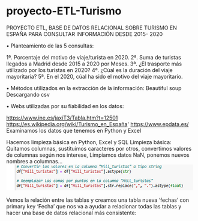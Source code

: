 # proyecto-ETL-Turismo
PROYECTO ETL, BASE DE DATOS RELACIONAL SOBRE TURISMO EN ESPAÑA PARA CONSULTAR INFORMACIÓN DESDE 2015- 2020

• Planteamiento de las 5 consultas:

1ª. Porcentaje del motivo de viaje/turista en 2020. 2ª. Suma de turistas llegados a Madrid desde 2015 a 2020 por Meses. 3ª. ¿El trasporte más utilizado por los turistas en 2020? 4ª. ¿Cúal es la duración del viaje mayoritaria? 5ª. En el 2020, cúal ha sido el motivo del viaje mayoritario.

• Métodos utilizados en la extracción de la información: Beautiful soup Descargando csv

• Webs utilizadas por su fiabilidad en los datos:

https://www.ine.es/jaxiT3/Tabla.htm?t=12501
https://es.wikipedia.org/wiki/Turismo_en_España'
https://www.epdata.es/
Examinamos los datos que tenemos en Python y Excel

Hacemos limpieza básica en Python, Excel y SQL Limpieza básica: Quitamos columnas, sustituimos caracteres por otros, convertimos valores de columnas según nos interese, Limpiamos datos NaN, ponemos nuevos nombres a columnas…
![Alt text](image.png)





Vemos la relación entre las tablas y creamos una tabla nueva ‘fechas’ con primary key ‘Fecha’ que nos va a ayudar a relacionar todas las tablas y hacer una base de datos relacional más consistente: